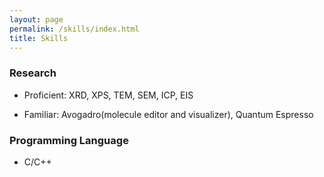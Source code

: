```yaml
---
layout: page
permalink: /skills/index.html
title: Skills
---
```

### Research
- Proficient: XRD, XPS, TEM, SEM, ICP, EIS

- Familiar: Avogadro(molecule editor and visualizer), Quantum Espresso

### Programming Language
- C/C++
